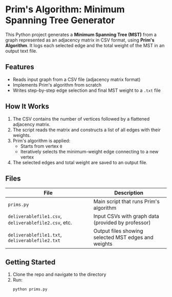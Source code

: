 # Prim's Algorithm: Minimum Spanning Tree Generator

This Python project generates a **Minimum Spanning Tree (MST)** from a graph represented as an adjacency matrix in CSV format, using **Prim's Algorithm**. It logs each selected edge and the total weight of the MST in an output text file.

## Features

- Reads input graph from a CSV file (adjacency matrix format)
- Implements Prim's algorithm from scratch
- Writes step-by-step edge selection and final MST weight to a `.txt` file

## How It Works

1. The CSV contains the number of vertices followed by a flattened adjacency matrix.
2. The script reads the matrix and constructs a list of all edges with their weights.
3. Prim's algorithm is applied:
   - Starts from vertex `0`
   - Iteratively selects the minimum-weight edge connecting to a new vertex
4. The selected edges and total weight are saved to an output file.

## Files

| File | Description |
|------|-------------|
| `prims.py` | Main script that runs Prim's algorithm |
| `deliverablefile1.csv`, `deliverablefile2.csv`, etc. | Input CSVs with graph data (provided by professor) |
| `deliverablefile1.txt`, `deliverablefile2.txt` | Output files showing selected MST edges and weights |

## Getting Started

1. Clone the repo and navigate to the directory
2. Run:
   ```bash
   python prims.py
